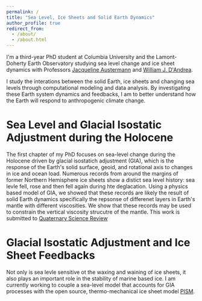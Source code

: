 ```yaml
---
permalink: /
title: "Sea Level, Ice Sheets and Solid Earth Dynamics"
author_profile: true
redirect_from: 
  - /about/
  - /about.html
---
```


I'm a third-year PhD student at Columbia University and the Lamont-Doherty Earth Observatory studying sea level change and ice sheet dynamics with Professors [Jacqueline Austermann](https://www.ldeo.columbia.edu/~jackya/) and [William J. D'Andrea](https://www.billydandrea.com/). 

I study the interations between the solid Earth, ice sheets and changing sea levels through computational modeling and data analysis. By investigating these Earth system dynamics and feedbacks, I am to better understand how the Earth will respond to anthropogenic climate change. 


Sea Level and Glacial Isostatic Adjustment during the Holocene
======
The first chapter of my PhD focuses on sea-level change during the Holocene driven by glacial isostatich adjustment (GIA), which is the response of the Earth's solid surface, geoid, and rotational axis to changes in ice and ocean load. Numerous records from around the margins of former Northern Hemisphere ice sheets show a distict sea level history: sea levle fell, rose and then fell again during hte deglacation. Using a physics based model of GIA, we showed that these records are likely the result of solid Earth dynamics specifically the repsonse of differenet layers in Earth's mantle with different viscosities. We show that these records may be used to constrain the vertical viscosity strucutre of the mantle. This work is submitted to [Quaternary Science Review](https://doi.org/10.31223/X5GH5T)


Glacial Isostatic Adjustment and Ice Sheet Feedbacks
======
Not only is sea levle sensitive ot the waxing and waining of ice sheets, it also plays an important role in the stability of marine based ice. 
I am currently working to couple a sea-level model that accounts for GIA processes with the open source, thermo-mechanical ice sheet model [PISM](https://www.pism.io/). 
